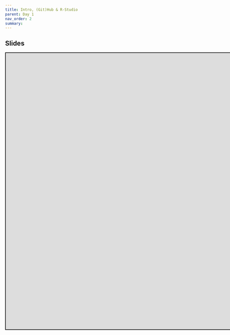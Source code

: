 ```yaml
---
title: Intro, (Git)Hub & R-Studio
parent: Day 1
nav_order: 2
summary: 
---
```



## Slides

<div class="shareagain" style="max-height:900px;">
  <iframe src="https://raw.githack.com/m-freitag/intro-r-polsci/master/_lessons/Slides/Day 1/01_IDE_Git/Intro.html" width="1600" height="900" style="border:2px solid currentColor;" loading="lazy" allowfullscreen></iframe>
  <script>fitvids('.shareagain', {players: 'iframe'});</script>
</div>

